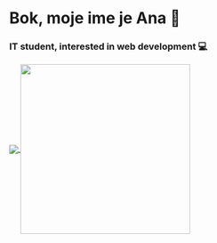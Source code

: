 # Bok, moje ime je Ana 👋
### IT student, interested in web development 💻
<!-- <img  align="center" src="https://github-readme-stats.vercel.app/api/top-langs/?username=CroAnna&langs_count=8&title_color=ffffff&icon_color=bb2acf&text_color=daf7dc&bg_color=0E1818">
<img  align="center" src="https://github-readme-stats.vercel.app/api?username=CroAnna&&show_icons=true&title_color=ffffff&icon_color=bb2acf&text_color=daf7dc&bg_color=0E1818">
 -->
     
<a href="https://github.com/CroAnna/github-readme-stats">
  <img align="center" src="https://github-readme-stats.vercel.app/api/top-langs/?username=CroAnna&langs_count=3&title_color=ffffff&icon_color=bb2acf&text_color=daf7dc&bg_color=0E1818" />
</a>
<a href="https://github.com/CroAnna/convoychat">
  <img height="305px" align="center" src="https://github-readme-stats.vercel.app/api?username=CroAnna&&show_icons=true&title_color=ffffff&icon_color=bb2acf&text_color=daf7dc&bg_color=0E1818" />
</a>

<!--
**CroAnna/CroAnna** is a ✨ _special_ ✨ repository because its `README.md` (this file) appears on your GitHub profile.

Here are some ideas to get you started:

- 🔭 I’m currently working on ...
- 🌱 I’m currently learning ...
- 👯 I’m looking to collaborate on ...
- 🤔 I’m looking for help with ...
- 💬 Ask me about ...
- 📫 How to reach me: ...
- 😄 Pronouns: ...
- ⚡ Fun fact: ...
-->
